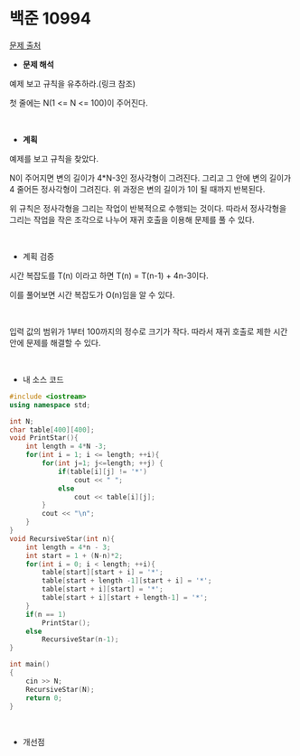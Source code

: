 # 백준 10994

[문제 출처](https://www.acmicpc.net/problem/10994)

- **문제 해석**

예제 보고 규칙을 유추하라.(링크 참조)

첫 줄에는 N(1 <= N <= 100)이 주어진다.

<br/>

- **계획**

예제를 보고 규칙을 찾았다. 

N이 주어지면 변의 길이가 4*N-3인 정사각형이 그려진다. 그리고 그 안에 변의 길이가 4 줄어든 정사각형이 그려진다. 위 과정은 변의 길이가 1이 될 때까지 반복된다. 

위 규칙은 정사각형을 그리는 작업이 반복적으로 수행되는 것이다. 따라서 정사각형을 그리는 작업을 작은 조각으로 나누어 재귀 호출을 이용해 문제를 풀 수 있다. 

<br/>

- 계획 검증

시간 복잡도를 T(n) 이라고 하면 T(n) = T(n-1) + 4n-3이다.

이를 풀어보면 시간 복잡도가 O(n)임을 알 수 있다.

<br/>

입력 값의 범위가 1부터 100까지의 정수로 크기가 작다. 따라서 재귀 호출로 제한 시간 안에 문제를 해결할 수 있다. 

<br/>

- 내 소스 코드

```c++
#include <iostream>
using namespace std;

int N;
char table[400][400];
void PrintStar(){
    int length = 4*N -3;
    for(int i = 1; i <= length; ++i){
        for(int j=1; j<=length; ++j) {
            if(table[i][j] != '*')
                cout << " ";
            else
                cout << table[i][j];
        }
        cout << "\n";
    }
}
void RecursiveStar(int n){
    int length = 4*n - 3;
    int start = 1 + (N-n)*2;
    for(int i = 0; i < length; ++i){
        table[start][start + i] = '*';
        table[start + length -1][start + i] = '*';
        table[start + i][start] = '*';
        table[start + i][start + length-1] = '*';
    }
    if(n == 1)
        PrintStar();
    else
        RecursiveStar(n-1);
}

int main()
{
    cin >> N;
    RecursiveStar(N);
    return 0;
}
```

<br/>

- 개선점